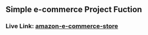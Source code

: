 ## Simple e-commerce Project Fuction

### Live Link: [amazon-e-commerce-store](https://replica-with-fire-auth.web.app/)